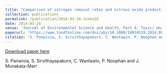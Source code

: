 ```yaml
---
title: "Comparison of nitrogen removal rates and nitrous oxide production from enriched anaerobic ammonium oxidizing bacteria in suspended and attached growth reactors"
collection: publications
permalink: /publication/2014-03-28-Junko18
date: 2014-03-28
venue: 'Journal of Environmental Science and Health, Part A: Toxic/ Hazardous Substances and Environmental Engineering'
paperurl: 'https://www.tandfonline.com/doi/abs/10.1080/10934529.2014.882674'
citation: 'S. Panwivia, S. Sirvithayapakorn, C. Wantawin, P. Noophan and J. Munakata-Marr'
---
```


<a href='https://www.tandfonline.com/doi/abs/10.1080/10934529.2014.882674'>Download paper here</a>

 S. Panwivia, S. Sirvithayapakorn, C. Wantawin, P. Noophan and J. Munakata-Marr